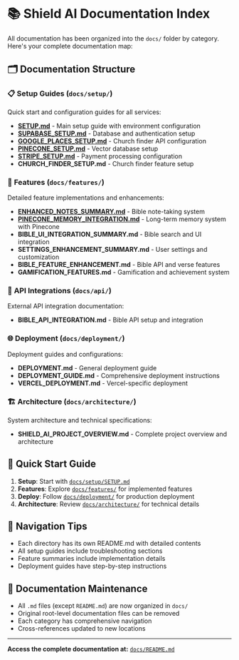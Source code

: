 # 📚 Shield AI Documentation Index

All documentation has been organized into the `docs/` folder by category. Here's your complete documentation map:

## 🗂️ **Documentation Structure**

### 📋 **Setup Guides** (`docs/setup/`)
Quick start and configuration guides for all services:

- **[SETUP.md](docs/setup/SETUP.md)** - Main setup guide with environment configuration
- **[SUPABASE_SETUP.md](docs/setup/SUPABASE_SETUP.md)** - Database and authentication setup  
- **[GOOGLE_PLACES_SETUP.md](docs/setup/GOOGLE_PLACES_SETUP.md)** - Church finder API configuration
- **[PINECONE_SETUP.md](docs/setup/PINECONE_SETUP.md)** - Vector database setup
- **[STRIPE_SETUP.md](docs/setup/STRIPE_SETUP.md)** - Payment processing configuration
- **CHURCH_FINDER_SETUP.md** - Church finder feature setup

### 🚀 **Features** (`docs/features/`)
Detailed feature implementations and enhancements:

- **[ENHANCED_NOTES_SUMMARY.md](docs/features/ENHANCED_NOTES_SUMMARY.md)** - Bible note-taking system
- **[PINECONE_MEMORY_INTEGRATION.md](docs/features/PINECONE_MEMORY_INTEGRATION.md)** - Long-term memory system with Pinecone
- **BIBLE_UI_INTEGRATION_SUMMARY.md** - Bible search and UI integration
- **SETTINGS_ENHANCEMENT_SUMMARY.md** - User settings and customization  
- **BIBLE_FEATURE_ENHANCEMENT.md** - Bible API and verse features
- **GAMIFICATION_FEATURES.md** - Gamification and achievement system

### 🔌 **API Integrations** (`docs/api/`)
External API integration documentation:

- **BIBLE_API_INTEGRATION.md** - Bible API setup and integration

### 🌐 **Deployment** (`docs/deployment/`)
Deployment guides and configurations:

- **DEPLOYMENT.md** - General deployment guide
- **DEPLOYMENT_GUIDE.md** - Comprehensive deployment instructions
- **VERCEL_DEPLOYMENT.md** - Vercel-specific deployment

### 🏗️ **Architecture** (`docs/architecture/`)
System architecture and technical specifications:

- **SHIELD_AI_PROJECT_OVERVIEW.md** - Complete project overview and architecture

## 🚀 **Quick Start Guide**

1. **Setup**: Start with [`docs/setup/SETUP.md`](docs/setup/SETUP.md)
2. **Features**: Explore [`docs/features/`](docs/features/) for implemented features
3. **Deploy**: Follow [`docs/deployment/`](docs/deployment/) for production deployment
4. **Architecture**: Review [`docs/architecture/`](docs/architecture/) for technical details

## 📍 **Navigation Tips**

- Each directory has its own README.md with detailed contents
- All setup guides include troubleshooting sections
- Feature summaries include implementation details
- Deployment guides have step-by-step instructions

## 🔄 **Documentation Maintenance**

- All `.md` files (except `README.md`) are now organized in `docs/`
- Original root-level documentation files can be removed
- Each category has comprehensive navigation
- Cross-references updated to new locations

---

**Access the complete documentation at:** [`docs/README.md`](docs/README.md)